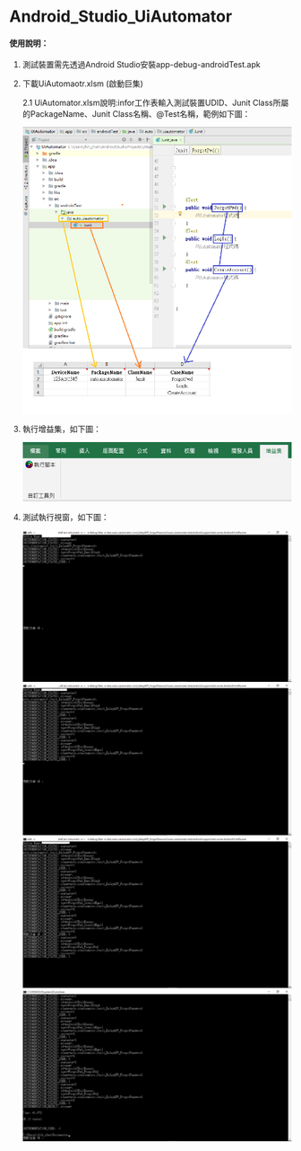 # Android_Studio_UiAutomator
#### 使用說明：
1. 測試裝置需先透過Android Studio安裝app-debug-androidTest.apk

2. 下載UiAutomaotr.xlsm (啟動巨集)
 
    2.1 UiAutomator.xlsm說明:infor工作表輸入測試裝置UDID、Junit Class所屬的PackageName、Junit Class名稱、@Test名稱，範例如下圖：
    
    ![image](https://github.com/Gilleschen/Android_Studio_UiAutomator/blob/master/Picture/%E8%A1%A8%E6%A0%BC%E8%AA%AA%E6%98%8E.png)

3. 執行增益集，如下圖：

    ![image](https://github.com/Gilleschen/Android_Studio_UiAutomator/blob/master/Picture/%E5%A2%9E%E7%9B%8A%E9%9B%86.PNG)

4. 測試執行視窗，如下圖：

    ![image](https://github.com/Gilleschen/Android_Studio_UiAutomator/blob/master/Picture/1.png)
    ![image](https://github.com/Gilleschen/Android_Studio_UiAutomator/blob/master/Picture/2.png)
    ![image](https://github.com/Gilleschen/Android_Studio_UiAutomator/blob/master/Picture/3.png)
    ![image](https://github.com/Gilleschen/Android_Studio_UiAutomator/blob/master/Picture/4.png)
